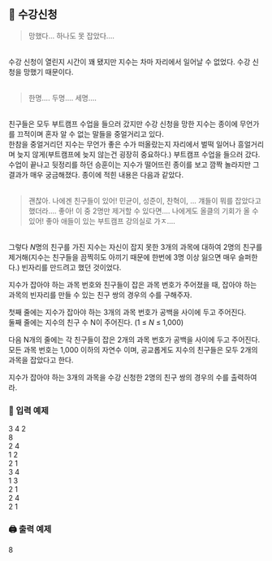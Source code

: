 ## 🏁 수강신청
> 망했다... 하나도 못 잡았다....
<br>
수강 신청이 열린지 시간이 꽤 됐지만 지수는 차마 자리에서 일어날 수 없었다. 수강 신청을 망했기 때문이다.<br>
<br>

> 한명.... 두명.... 세명....
<br>
친구들은 모두 부트캠프 수업을 들으러 갔지만 수강 신청을 망한 지수는 종이에 무언가를 끄적이며 혼자 알 수 없는 말들을 중얼거리고 있다.
<br>한참을 중얼거리던 지수는 무언가 좋은 수가 떠올랐는지 자리에서 벌떡 일어나 흥얼거리며 늦지 않게(부트캠프에 늦지 않는건 굉장히 중요하다.) 부트캠프 수업을 들으러 갔다.
<br>수업이 끝나고 뒷정리를 하던 승훈이는 지수가 떨어뜨린 종이를 보고 깜짝 놀라지만 그 결과가 매우 궁금해졌다. 종이에 적힌 내용은 다음과 같았다.<br><br>

> 괜찮아. 나에겐 친구들이 있어! 민균이, 성준이, 찬혁이, ...
> 걔들이 뭐를 잡았다고 했더라....
> 좋아! 이 중 2명만 제거할 수 있다면.... 나에게도 올클의 기회가 올 수 있어! 좋아 애들이 있는 부트캠프 강의실로 가ㅈ.... 

<br>그렇다 $N$명의 친구를 가진 지수는 자신이 잡지 못한 3개의 과목에 대하여 2명의 친구를 제거해(지수는 친구들을 끔찍히도 아끼기 때문에 한번에 3명 이상 잃으면 매우 슬퍼한다.) 빈자리를 만드려고 했던 것이었다.

지수가 잡아야 하는 과목 번호와 친구들이 잡은 과목 번호가 주어졌을 때, 잡아야 하는 과목의 빈자리를 만들 수 있는 친구 쌍의 경우의 수를 구해주자.

첫째 줄에는 지수가 잡아야 하는 3개의 과목 번호가 공백을 사이에 두고 주어진다.
<br>둘째 줄에는 지수의 친구 수 N이 주어진다. (1 ≤ $N$ ≤ 1,000)

다음 N개의 줄에는 각 친구들이 잡은 2개의 과목 번호가 공백을 사이에 두고 주어진다.
<br>모든 과목 번호는 1,000 이하의 자연수 이며, 공교롭게도 지수의 친구들은 모두 2개의 과목을 잡았다고 한다.

지수가 잡아야 하는 3개의 과목을 수강 신청한 2명의 친구 쌍의 경우의 수를 출력하여라.

### 📝 입력 예제
3 4 2<br>
8<br>
2 4<br>
1 2<br>
2 1<br>
3 4<br>
1 3<br>
2 1<br>
2 4<br>
2 1

### 🖨️ 출력 예제
8
